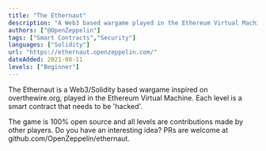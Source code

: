 ```yaml
---
title: "The Ethernaut"
description: "A Web3 based wargame played in the Ethereum Virtual Machine"
authors: ["@OpenZeppelin"]
tags: ["Smart Contracts","Security"]
languages: ["Solidity"]
url: "https://ethernaut.openzeppelin.com/"
dateAdded: 2021-08-11
levels: ["Beginner"]
---
```


The Ethernaut is a Web3/Solidity based wargame inspired on overthewire.org, played in the Ethereum Virtual Machine. Each level is a smart contract that needs to be 'hacked'.

The game is 100% open source and all levels are contributions made by other players. Do you have an interesting idea? PRs are welcome at github.com/OpenZeppelin/ethernaut.